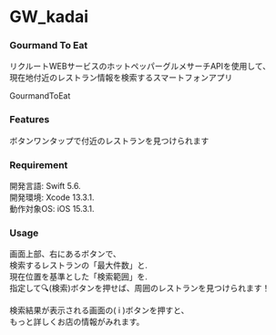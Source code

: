 # GW_kadai

### Gourmand To Eat
 リクルートWEBサービスのホットペッパーグルメサーチAPIを使用して、    
 現在地付近のレストラン情報を検索するスマートフォンアプリ    
 
 GourmandToEat
 
### Features
 
ボタンワンタップで付近のレストランを見つけられます
 
### Requirement
 
 開発言語: Swift 5.6.   
 開発環境: Xcode 13.3.1.   
 動作対象OS: iOS 15.3.1.   
 
### Usage
 
画面上部、右にあるボタンで、    
検索するレストランの「最大件数」と.   
現在位置を基準とした「検索範囲」を.   
指定して🔍(検索)ボタンを押せば、周囲のレストランを見つけられます！    

検索結果が表示される画面の( i )ボタンを押すと、    
もっと詳しくお店の情報がみれます。
